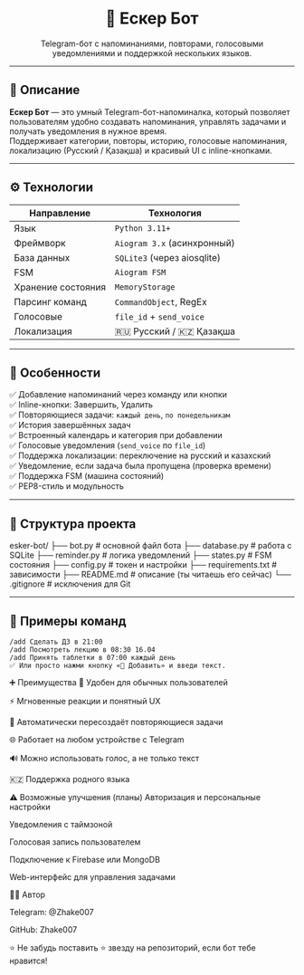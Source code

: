 <h1 align="center">🔔 Ескер Бот</h1>
<p align="center">
  Telegram-бот с напоминаниями, повторами, голосовыми уведомлениями и поддержкой нескольких языков.
</p>

---

## 📌 Описание

**Ескер Бот** — это умный Telegram-бот-напоминалка, который позволяет пользователям удобно создавать напоминания, управлять задачами и получать уведомления в нужное время.  
Поддерживает категории, повторы, историю, голосовые напоминания, локализацию (Русский / Қазақша) и красивый UI с inline-кнопками.

---

## ⚙️ Технологии

| Направление       | Технология               |
|------------------|--------------------------|
| Язык             | `Python 3.11+`           |
| Фреймворк        | `Aiogram 3.x` (асинхронный) |
| База данных      | `SQLite3` (через aiosqlite) |
| FSM              | `Aiogram FSM`            |
| Хранение состояния | `MemoryStorage`         |
| Парсинг команд   | `CommandObject`, RegEx   |
| Голосовые        | `file_id` + `send_voice` |
| Локализация      | 🇷🇺 Русский / 🇰🇿 Қазақша |

---

## 🧠 Особенности

✅ Добавление напоминаний через команду или кнопки  
✅ Inline-кнопки: Завершить, Удалить  
✅ Повторяющиеся задачи: `каждый день`, `по понедельникам`  
✅ История завершённых задач  
✅ Встроенный календарь и категория при добавлении  
✅ Голосовые уведомления (`send_voice` по `file_id`)  
✅ Поддержка локализации: переключение на русский и казахский  
✅ Уведомление, если задача была пропущена (проверка времени)  
✅ Поддержка FSM (машина состояний)  
✅ PEP8-стиль и модульность

---

## 🔧 Структура проекта

esker-bot/ 
├── bot.py # основной файл бота 
├── database.py # работа с SQLite 
├── reminder.py # логика уведомлений 
├── states.py # FSM состояния 
├── config.py # токен и настройки 
├── requirements.txt # зависимости 
├── README.md # описание (ты читаешь его сейчас) 
└── .gitignore # исключения для Git


---

## 📝 Примеры команд

```text
/add Сделать ДЗ в 21:00  
/add Посмотреть лекцию в 08:30 16.04  
/add Принять таблетки в 07:00 каждый день  
✅ Или просто нажми кнопку «📝 Добавить» и введи текст.
```

➕ Преимущества
📱 Удобен для обычных пользователей

⚡ Мгновенные реакции и понятный UX

🔄 Автоматически пересоздаёт повторяющиеся задачи

🌐 Работает на любом устройстве с Telegram

🔊 Можно использовать голос, а не только текст

🇰🇿 Поддержка родного языка

⚠️ Возможные улучшения (планы)
Авторизация и персональные настройки

Уведомления с таймзоной

Голосовая запись пользователем

Подключение к Firebase или MongoDB

Web-интерфейс для управления задачами


🧑‍💻 Автор

Telegram: @Zhake007

GitHub: Zhake007

⭐ Не забудь поставить ⭐ звезду на репозиторий, если бот тебе нравится!
